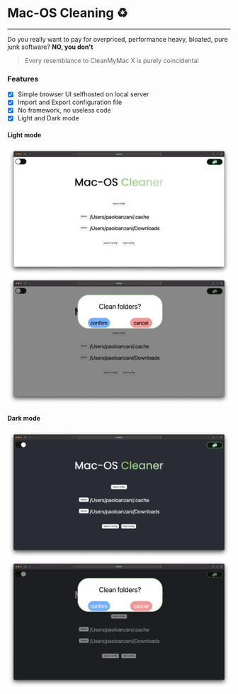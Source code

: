 # Mac-OS Cleaning ♻️
---
Do you really want to pay for overpriced, performance heavy, bloated, pure junk software?
**NO, you don't**

> Every resemblance to CleanMyMac X is purely coincidental


### Features

- [x] Simple browser UI selfhosted on local server
- [x] Import and Export configuration file
- [x] No framework, no useless code
- [x] Light and Dark mode

#### Light mode
![Screenshot](./screenshot/gui-4.png?raw=true "main GUI")
![Screenshot](./screenshot/gui-1.png?raw=true "promt GUI")

#### Dark mode
![Screenshot](./screenshot/gui-3.png?raw=true "main GUI")
![Screenshot](./screenshot/gui-2.png?raw=true "prompt GUI")
